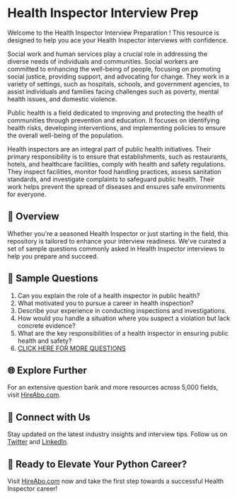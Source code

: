 # Health Inspector Interview Prep

Welcome to the Health Inspector Interview Preparation ! This resource is designed to help you ace your Health Inspector interviews with confidence.

Social work and human services play a crucial role in addressing the diverse needs of individuals and communities. Social workers are committed to enhancing the well-being of people, focusing on promoting social justice, providing support, and advocating for change. They work in a variety of settings, such as hospitals, schools, and government agencies, to assist individuals and families facing challenges such as poverty, mental health issues, and domestic violence.

Public health is a field dedicated to improving and protecting the health of communities through prevention and education. It focuses on identifying health risks, developing interventions, and implementing policies to ensure the overall well-being of the population.

Health inspectors are an integral part of public health initiatives. Their primary responsibility is to ensure that establishments, such as restaurants, hotels, and healthcare facilities, comply with health and safety regulations. They inspect facilities, monitor food handling practices, assess sanitation standards, and investigate complaints to safeguard public health. Their work helps prevent the spread of diseases and ensures safe environments for everyone.

## 🚀 Overview

Whether you're a seasoned Health Inspector or just starting in the field, this repository is tailored to enhance your interview readiness. We've curated a set of sample questions commonly asked in Health Inspector interviews to help you prepare and succeed.

## 📝 Sample Questions

1. Can you explain the role of a health inspector in public health?
2. What motivated you to pursue a career in health inspection?
3. Describe your experience in conducting inspections and investigations.
4. How would you handle a situation where you suspect a violation but lack concrete evidence?
5. What are the key responsibilities of a health inspector in ensuring public health and safety?
6. [CLICK HERE FOR MORE QUESTIONS](https://hireabo.com/job/13_2_7/Health%20Inspector)

## 🌐 Explore Further

For an extensive question bank and more resources across 5,000 fields, visit [HireAbo.com](https://www.hireabo.com).

## 📱 Connect with Us

Stay updated on the latest industry insights and interview tips. Follow us on [Twitter](https://twitter.com/hireabo) and [LinkedIn](https://www.linkedin.com/in/hire-abo-3609972a8/).

## 🚀 Ready to Elevate Your Python Career?

Visit [HireAbo.com](https://www.hireabo.com) now and take the first step towards a successful Health Inspector career!